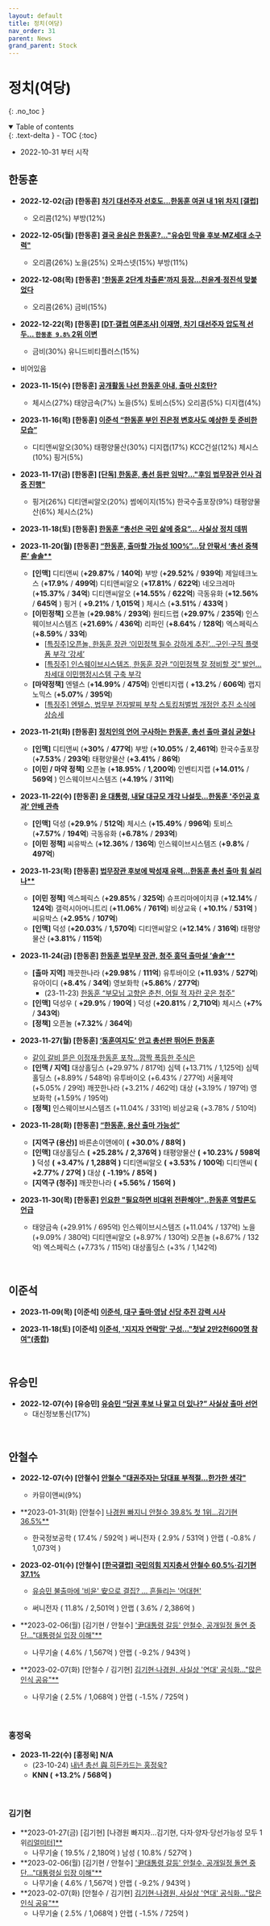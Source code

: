 ```yaml
---
layout: default
title: 정치(여당)
nav_order: 31
parent: News
grand_parent: Stock
---
```


# 정치(여당)
{: .no_toc }

<details open markdown="block">
  <summary>
    Table of contents
  </summary>
  {: .text-delta }
- TOC
{:toc}
</details>
<!------------------------------------ STEP ------------------------------------>

* 2022-10-31 부터 시작

<!------------------------ 한동훈 ------------------------>

## 한동훈

* **2022-12-02(금) [한동훈] [차기 대선주자 선호도…한동훈 여권 내 1위 차지 [갤럽]](https://n.news.naver.com/mnews/article/005/0001570735?sid=100)**
    * 오리콤(12%) 부방(12%)

* **2022-12-05(월) [한동훈] [결국 윤심은 한동훈?…"유승민 막을 후보·MZ세대 소구력"](https://n.news.naver.com/mnews/article/015/0004783455?sid=100)**
    * 오리콤(26%) 노을(25%) 오파스넷(15%) 부방(11%)

* **2022-12-08(목) [한동훈] ['한동훈 2단계 차출론'까지 등장…친윤계·정진석 맞붙었다](https://n.news.naver.com/mnews/article/025/0003244346?sid=100)**
    * 오리콤(26%) 금비(15%)

* **2022-12-22(목) [한동훈] [[DT·갤럽 여론조사] 이재명, 차기 대선주자 압도적 선두… `한동훈 9.8%` 2위 이변](https://n.news.naver.com/mnews/article/029/0002774079?sid=100)**
   * 금비(30%) 유니드비티플러스(15%)
   
* 비어있음

* **2023-11-15(수) [한동훈] [공개활동 나선 한동훈 아내, 출마 신호탄?](https://n.news.naver.com/mnews/article/053/0000039607?rc=N&ntype=RANKING&sid=001)**
  * 체시스(27%) 태양금속(7%) 노을(5%) 토비스(5%) 오리콤(5%) 디지캡(4%)

* **2023-11-16(목) [한동훈] [이준석 “한동훈 부인 진은정 변호사도 예상한 듯 준비한 모습”](https://www.donga.com/news/Politics/article/all/20231116/122214239/1)**
    * 디티앤씨알오(30%) 태평양물산(30%) 디지캡(17%) KCC건설(12%) 체시스(10%) 핑거(5%)

* **2023-11-17(금) [한동훈] [[단독] 한동훈, 총선 등판 임박?…"후임 법무장관 인사 검증 진행"](https://n.news.naver.com/mnews/article/448/0000436518?sid=100)**
    * 핑거(26%) 디티앤씨알오(20%) 썸에이지(15%) 한국수출포장(9%) 태평양물산(6%) 체시스(2%)

* **2023-11-18(토) [한동훈] [한동훈 “총선은 국민 삶에 중요”… 사실상 정치 데뷔](https://n.news.naver.com/mnews/article/023/0003799932?sid=100)** 

* **2023-11-20(월) [한동훈] [“한동훈, 출마할 가능성 100%”…당 안팎서 ‘총선 중책론’ 솔솔**](https://www.mk.co.kr/news/politics/10878645)**
  * **[인맥]** 디티앤씨 (**+29.87%** / **140억**) 부방 (**+29.52%** / **939억**) 제일테크노스 (**+17.9%** / **499억**) 디티앤씨알오 (**+17.81%** / **622억**) 네오크레마 (**+15.37%** / **34억**) 디티앤씨알오 (**+14.55%** / **622억**) 극동유화 (**+12.56%** / **645억** ) 핑거 ( **+9.21%** / **1,015억** ) 체시스 (**+3.51%** / **433억** )
  * **[이민정책]** 오픈놀 (**+29.98%** / **293억**) 원티드랩 (**+29.97%** / **235억**) 인스웨이브시스템즈 (**+21.69%** / **436억**) 리파인 (**+8.64%** / **128억**) 엑스페릭스 (**+8.59%** / **33억**)
    * [[특징주\]오픈놀, 한동훈 장관 ‘이민정책 필수 강하게 추진’...구인·구직 플랫폼 부각 ‘강세’](https://www.edaily.co.kr/news/read?newsId=01836806635807688&mediaCodeNo=257)
    * [[특징주\] 인스웨이브시스템즈, 한동훈 장관 “이민정책 잘 정비할 것” 발언...차세대 이민행정시스템 구축 부각](https://www.etoday.co.kr/news/view/2303945)
  * **[마약정책]** 엔텔스 (**+14.99%** / **475억**) 인벤티지랩 ( **+13.2%** / **606억**) 랩지노믹스 (**+5.07%** / **395억**)
    * [[특징주\] 엔텔스, 법무부 전자발찌 부착 스토킹처벌법 개정안 추진 소식에 상승세](https://www.etoday.co.kr/news/view/2303934)

* **2023-11-21(화) [한동훈] [정치인의 언어 구사하는 한동훈, 총선 출마 결심 굳혔나](https://www.mk.co.kr/news/columnists/10879690)**
  * **[인맥]** 디티앤씨 (**+30%** / **477억**) 부방 (**+10.05%** / **2,461억**) 한국수출포장 (**+7.53%** / **293억**) 태평양물산 (**+3.41%** / **86억**)
  * **[이민 / 마약 정책]** 오픈놀 (**+18.95%** / **1,200억**) 인벤티지랩 (**+14.01%** / **569억** ) 인스웨이브시스템즈 (**+4.19%** / **311억**)


* **2023-11-22(수) [한동훈] [윤 대통령, 내달 대규모 개각 나설듯…한동훈 '주인공 효과' 안배 관측](https://www.news1.kr/articles/5238262)**
  * **[인맥]** 덕성 (**+29.9%** / **512억**) 체시스 (**+15.49%** / **996억**) 토비스 (**+7.57%** / **194억**) 극동유화 (**+6.78%** / **293억**)
  * **[이민 정책]** 씨유박스 (**+12.36%** / **136억**) 인스웨이브시스템즈 (**+9.8%** / **497억**)
* **2023-11-23(목) [한동훈] [법무장관 후보에 박성재 유력…한동훈 총선 출마 힘 실리나**](https://www.kyongbuk.co.kr/news/articleView.html?idxno=2148015)**

  * **[이민 정책]** 엑스페릭스 (**+29.85%** / **325억**) 슈프리마에이치큐 (**+12.14%** / **124억**) 갤럭시아머니트리 (**+11.06%** / **761억**) 비상교육 ( **+10.1%** / **531억** ) 씨유박스 (**+2.95%** / **107억**)
  * **[인맥]** 덕성 (**+20.03%** / **1,570억**) 디티앤씨알오 (**+12.14%** / **316억**) 태평양물산 (**+3.81%** / **115억**)

* **2023-11-24(금) [한동훈] [한동훈 법무부 장관, 청주 흥덕 출마설 ’솔솔‘**](https://www.ccreview.co.kr/news/articleView.html?idxno=316305)**
  * **[출마 지역]** 깨끗한나라 (**+29.98%** / **111억**) 유투바이오 (**+11.93%** / **527억**) 유아이디 (**+8.4%** / **34억**) 영보화학 (**+5.86%** / **277억**)
    * (23-11-23) [한동훈 “부모님 고향은 춘천, 어릴 적 자란 곳은 청주”](https://www.chosun.com/politics/assembly/2023/11/23/FNMKXFUNXNAVXEHPBGL2J6GNME/)
  * **[인맥]** 덕성우 ( **+29.9%** / **190억** ) 덕성 (**+20.81%** / **2,710억**) 체시스 (**+7%** / **343억**)
  * **[정책]** 오픈놀 (**+7.32%** / **364억**)

* **2023-11-27(월) [한동훈] [‘동훈여지도’ 안고 총선판 뛰어든 한동훈](https://n.news.naver.com/mnews/article/037/0000033445?sid=100)**
  * [같이 갈비 뜯은 이정재·한동훈 포착…깜짝 폭등한 주식은](https://www.hankyung.com/article/2023112762536)
  * **[인맥 / 지역]** 대상홀딩스 (+29.97% / 817억) 심텍 (+13.71% / 1,125억) 심텍홀딩스 (+8.89% / 548억) 유투바이오 (+6.43% / 277억) 서울제약 (+5.05% / 29억) 깨끗한나라 (+3.21% / 462억) 대상 (+3.19% / 197억) 영보화학 (+1.59% / 195억)
  * **[정책]** 인스웨이브시스템즈 (+11.04% / 331억) 비상교육 (+3.78% / 510억)

* **2023-11-28(화) [한동훈] [“한동훈, 용산 출마 가능성” ](https://www.joseilbo.com/news/htmls/2023/11/20231128503924.html)**
  * **[지역구 (용산)]** 바른손이앤에이 **(** **+30.0%** **/ 88억 )**
  * **[인맥]** 대상홀딩스 **(** **+25.28%** **/** **2,376억** **)** 태평양물산 **(** **+10.23%** **/** **598억** **)** 덕성 **(** **+3.47%** **/** **1,288억** **)** 디티앤씨알오 **(** **+3.53%** **/** **100억**) 디티앤씨 **(** **+2.77%** **/** **27억** **)** 대상 **(** **-1.19%** **/** **85억** **)** 
  * **[지역구 (청주)]** 깨끗한나라 **(** **+5.56%** **/** **156억** **)** 

* **2023-11-30(목) [한동훈] [인요한 "필요하면 비대위 전환해야"‥한동훈 역할론도 언급](https://imnews.imbc.com/news/2023/politics/article/6548604_36119.html)**
  * 태양금속 (+29.91% / 695억) 인스웨이브시스템즈 (+11.04% / 137억) 노을 (+9.09% / 380억) 디티앤씨알오 (+8.97% / 130억) 오픈놀 (+8.67% / 132억) 엑스페릭스 (+7.73% / 115억) 대상홀딩스 (+3% / 1,142억)

<br>

<!------------------------ 이준석 ------------------------>

## 이준석

* **2023-11-09(목) [이준석] [이준석, 대구 출마·영남 신당 추진 강력 시사](https://www.yonhapnewstv.co.kr/news/MYH20231109001000641?input=1825m)**

 * **2023-11-18(토) [이준석] [이준석, '지지자 연락망' 구성…"첫날 2만2천600명 참여"(종합)](https://n.news.naver.com/mnews/article/001/0014339798?sid=100)** 

<br>


<!------------------------ 유승민 ------------------------>

## 유승민

* **2022-12-07(수) [유승민] [유승민 “당권 후보 나 말고 더 있나?” 사실상 출마 선언](https://www.donga.com/news/Politics/article/all/20221207/116892455/2)**
    * 대신정보통신(17%)
    

<br>

<!------------------------ 안철수 ------------------------>

## 안철수

* **2022-12-07(수) [안철수] [안철수 "대권주자는 당대표 부적절…한가한 생각"](https://www.newsis.com/view/?id=NISX20221207_0002114419)**
    * 카뮤이앤씨(9%)
* **2023-01-31(화) [안철수] [나경원 빠지니 안철수 39.8% 첫 1위…김기현 36.5%**](https://n.news.naver.com/mnews/article/586/0000051484?sid=100)
    * 한국정보공학 ( 17.4% / 592억 ) 써니전자 ( 2.9% / 531억 ) 안랩 ( -0.8% / 1,073억 )

* **2023-02-01(수) [안철수] [[한국갤럽\] 국민의힘 지지층서 안철수 60.5%·김기현 37.1%](https://www.khan.co.kr/politics/election/article/202301311920001)**

  * [유승민 불출마에 '비윤' 安으로 결집? … 흔들리는 '어대현' ](https://www.mk.co.kr/news/politics/10625388)

  * 써니전자 ( 11.8% / 2,501억 ) 안랩 ( 3.6% / 2,386억 )

* **2023-02-06(월) [김기현 / 안철수] ['尹대통령 갈등' 안철수, 공개일정 돌연 중단..."대통령실 입장 이해"**](https://news.mt.co.kr/mtview.php?no=2023020609040498633)
    * 나무기술 ( 4.6% / 1,567억 ) 안랩 ( -9.2% / 943억 )
* **2023-02-07(화) [안철수 / 김기현] [김기현·나경원, 사실상 '연대' 공식화…"많은 인식 공유"**](http://news.tvchosun.com/site/data/html_dir/2023/02/07/2023020790107.html)
    * 나무기술 ( 2.5% / 1,068억 ) 안랩 ( -1.5% / 725억 )

<br>

<!------------------------ 홍정욱 ------------------------>

### 홍정욱

* **2023-11-22(수) [홍정욱] N/A**
  * (23-10-24) [내년 총선 與 히든카드는 홍정욱?](https://www.ichannela.com/news/main/news_detailPage.do?publishId=000000373721)
  * **KNN (** **+13.2%** **/ 568억 )**



<br>

<!------------------------ 홍정욱 ------------------------>

### 김기현

* **2023-01-27(금) [김기현] [나경원 빠지자…김기현, 다자·양자·당선가능성 모두 1위[리얼미터\]**](https://n.news.naver.com/mnews/article/003/0011660779?sid=100)
  * 나무기술 ( 19.5% / 2,180억 ) 남성 ( 10.8% / 527억 )
* **2023-02-06(월) [김기현 / 안철수] ['尹대통령 갈등' 안철수, 공개일정 돌연 중단..."대통령실 입장 이해"**](https://news.mt.co.kr/mtview.php?no=2023020609040498633)
  * 나무기술 ( 4.6% / 1,567억 ) 안랩 ( -9.2% / 943억 )
* **2023-02-07(화) [안철수 / 김기현] [김기현·나경원, 사실상 '연대' 공식화…"많은 인식 공유"**](http://news.tvchosun.com/site/data/html_dir/2023/02/07/2023020790107.html)
  * 나무기술 ( 2.5% / 1,068억 ) 안랩 ( -1.5% / 725억 )

